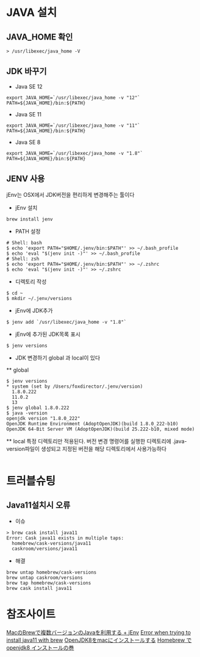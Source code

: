 # JAVA 설치

## JAVA_HOME 확인
```
> /usr/libexec/java_home -V
```

## JDK 바꾸기
* Java SE 12
```shell
export JAVA_HOME=`/usr/libexec/java_home -v "12"`
PATH=${JAVA_HOME}/bin:${PATH}
```
* Java SE 11
```shell
export JAVA_HOME=`/usr/libexec/java_home -v "11"`
PATH=${JAVA_HOME}/bin:${PATH}
```
* Java SE 8
```shell
export JAVA_HOME=`/usr/libexec/java_home -v "1.8"`
PATH=${JAVA_HOME}/bin:${PATH}
```

## JENV 사용
jEnv는 OSX에서 JDK버전을 편리하게 변경해주는 툴이다
* jEnv 설치
```shell
brew install jenv
```
* PATH 설정
```shell
# Shell: bash
$ echo 'export PATH="$HOME/.jenv/bin:$PATH"' >> ~/.bash_profile
$ echo 'eval "$(jenv init -)"' >> ~/.bash_profile
# Shell: zsh
$ echo 'export PATH="$HOME/.jenv/bin:$PATH"' >> ~/.zshrc
$ echo 'eval "$(jenv init -)"' >> ~/.zshrc
```
* 디렉토리 작성
```shell
$ cd ~
$ mkdir ~/.jenv/versions
```
* jEnv에 JDK추가
```shell
$ jenv add `/usr/libexec/java_home -v "1.8"`
```
* jEnv에 추가된 JDK목록 표시
```shell
$ jenv versions
```
* JDK 변경하기
global 과 local이 있다

** global
```shell
$ jenv versions
* system (set by /Users/foxdirector/.jenv/version)
  1.8.0.222
  11.0.2
  13
$ jenv global 1.8.0.222
$ java -version
openjdk version "1.8.0_222"
OpenJDK Runtime Environment (AdoptOpenJDK)(build 1.8.0_222-b10)
OpenJDK 64-Bit Server VM (AdoptOpenJDK)(build 25.222-b10, mixed mode)
```
** local
특정 디렉토리만 적용된다. 
버전 변경 명령어를 실행한 디렉토리에 .java-version파일이 생성되고 지정된 버전을 해당 디렉토리에서 사용가능하다
```shell

```

# 트러블슈팅
## Java11설치시 오류
* 이슈
```
> brew cask install java11
Error: Cask java11 exists in multiple taps:
  homebrew/cask-versions/java11
  caskroom/versions/java11
```
* 해결
```
brew untap homebrew/cask-versions
brew untap caskroom/versions
brew tap homebrew/cask-versions
brew cask install java11
```
# 참조사이트
[MacのBrewで複数バージョンのJavaを利用する + jEnv](https://qiita.com/seijikohara/items/56cc4ac83ef9d686fab2)
[Error when trying to install java11 with brew](https://stackoverflow.com/questions/56685440/error-when-trying-to-install-java11-with-brew)
[OpenJDK8をmacにインストールする](https://qiita.com/t-motoki/items/e015950f89e0d17d22d0)
[Homebrew で openjdk8 インストールの巻](https://qiita.com/thankkingdom/items/044df23bc66a2ca67810)
